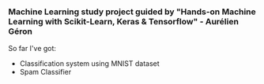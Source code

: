 ### Machine Learning study project guided by "Hands-on Machine Learning with Scikit-Learn, Keras & Tensorflow" - Aurélien Géron
So far I've got:
- Classification system using MNIST dataset
- Spam Classifier
